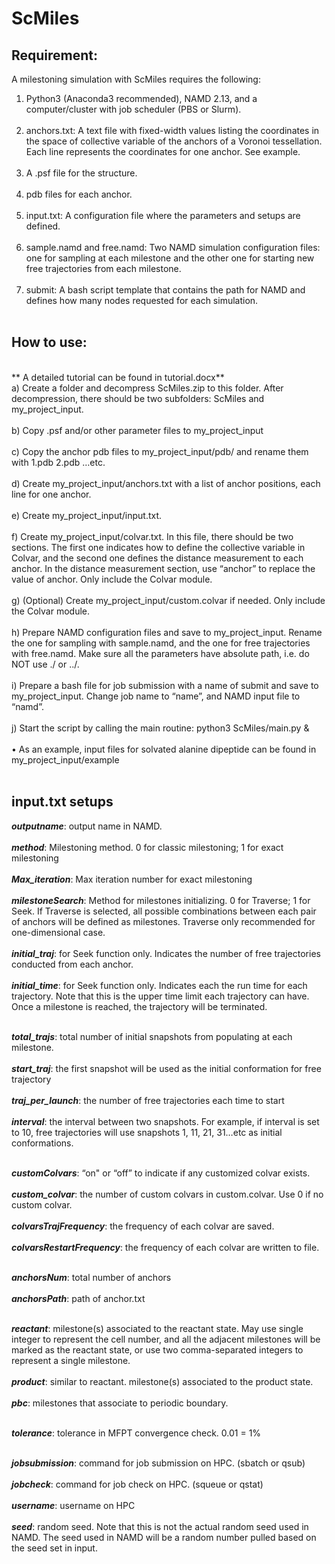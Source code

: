 # ScMiles
## Requirement: 
A milestoning simulation with ScMiles requires the following: 
1.  Python3 (Anaconda3 recommended), NAMD 2.13, and a computer/cluster with job scheduler (PBS or Slurm).</br></br>
2.	anchors.txt: A text file with fixed-width values listing the coordinates in the space of collective variable of the anchors of a Voronoi tessellation. Each line represents the coordinates for one anchor. See example.</br></br>
3.	A .psf file for the structure.</br></br>
4.	pdb files for each anchor.</br></br>
5.	input.txt: A configuration file where the parameters and setups are defined.</br></br>
6.	sample.namd and free.namd: Two NAMD simulation configuration files: one for sampling at each milestone and the other one for starting new free trajectories from each milestone.</br></br>
7.	submit: A bash script template that contains the path for NAMD and defines how many nodes requested for each simulation.</br></br>

## How to use:</br>
</br>** A detailed tutorial can be found in tutorial.docx**</br>
a)	Create a folder and decompress ScMiles.zip to this folder. After decompression, there should be two subfolders: ScMiles and my_project_input.</br></br>
b)	Copy .psf and/or other parameter files to my_project_input </br></br>
c)	Copy the anchor pdb files to my_project_input/pdb/ and rename them with 1.pdb 2.pdb …etc. </br></br>
d)	Create my_project_input/anchors.txt with a list of anchor positions, each line for one anchor.</br></br>
e)	Create my_project_input/input.txt.</br></br>
f)	Create my_project_input/colvar.txt. In this file, there should be two sections. The first one indicates how to define the collective variable in Colvar, and the second one defines the distance measurement to each anchor. In the distance measurement section, use “anchor” to replace the value of anchor. Only include the Colvar module. </br></br>
g)	(Optional) Create my_project_input/custom.colvar if needed. Only include the Colvar module. </br></br>
h)	Prepare NAMD configuration files and save to my_project_input. Rename the one for sampling with sample.namd, and the one for free trajectories with free.namd. Make sure all the parameters have absolute path, i.e. do NOT use ./ or ../. </br></br>
i)	Prepare a bash file for job submission with a name of submit and save to my_project_input. Change job name to “name”, and NAMD input file to “namd”.</br></br>
j)	Start the script by calling the main routine: python3 ScMiles/main.py &</br></br>
•	As an example, input files for solvated alanine dipeptide can be found in my_project_input/example</br></br>

## input.txt setups</br>
<b><i>outputname</i></b>: output name in NAMD. </br></br>
<b><i>method</i></b>: Milestoning method. 0 for classic milestoning; 1 for exact milestoning </br></br>
<b><i>Max_iteration</i></b>: Max iteration number for exact milestoning </br></br>
<b><i>milestoneSearch</i></b>: Method for milestones initializing. 0 for Traverse; 1 for Seek. If Traverse is selected, all possible combinations between each pair of anchors will be defined as milestones. Traverse only recommended for one-dimensional case.</br></br>
<b><i>initial_traj</i></b>: for Seek function only. Indicates the number of free trajectories conducted from each anchor.</br></br>
<b><i>initial_time</i></b>: for Seek function only. Indicates each the run time for each trajectory. Note that this is the upper time limit each trajectory can have. Once a milestone is reached, the trajectory will be terminated. </br></br>

<b><i>total_trajs</i></b>: total number of initial snapshots from populating at each milestone. </br></br>
<b><i>start_traj</i></b>: the first snapshot will be used as the initial conformation for free trajectory</br></br>
<b><i>traj_per_launch</i></b>: the number of free trajectories each time to start</br></br>
<b><i>interval</i></b>: the interval between two snapshots. For example, if interval is set to 10, free trajectories will use snapshots 1, 11, 21, 31…etc as initial conformations.</br></br>

<b><i>customColvars</i></b>: “on" or “off” to indicate if any customized colvar exists. </br></br>
<b><i>custom_colvar</i></b>: the number of custom colvars in custom.colvar. Use 0 if no custom colvar.</br></br>
<b><i>colvarsTrajFrequency</i></b>: the frequency of each colvar are saved.</br></br>
<b><i>colvarsRestartFrequency</i></b>: the frequency of each colvar are written to file.</br></br>

<b><i>anchorsNum</i></b>: total number of anchors</br></br>
<b><i>anchorsPath</i></b>: path of anchor.txt</br></br>

<b><i>reactant</i></b>: milestone(s) associated to the reactant state. May use single integer to represent the cell number, and all the adjacent milestones will be marked as the reactant state, or use two comma-separated integers to represent a single milestone.</br></br>
<b><i>product</i></b>: similar to reactant. milestone(s) associated to the product state.</br></br>
<b><i>pbc</i></b>: milestones that associate to periodic boundary.</br></br>

<b><i>tolerance</i></b>: tolerance in MFPT convergence check. 0.01 = 1%</br></br>

<b><i>jobsubmission</i></b>: command for job submission on HPC. (sbatch or qsub)</br></br>
<b><i>jobcheck</i></b>: command for job check on HPC. (squeue or qstat)</br></br>
<b><i>username</i></b>: username on HPC</br></br>
<b><i>seed</i></b>: random seed. Note that this is not the actual random seed used in NAMD. The seed used in NAMD will be a random number pulled based on the seed set in input.</br></br>
